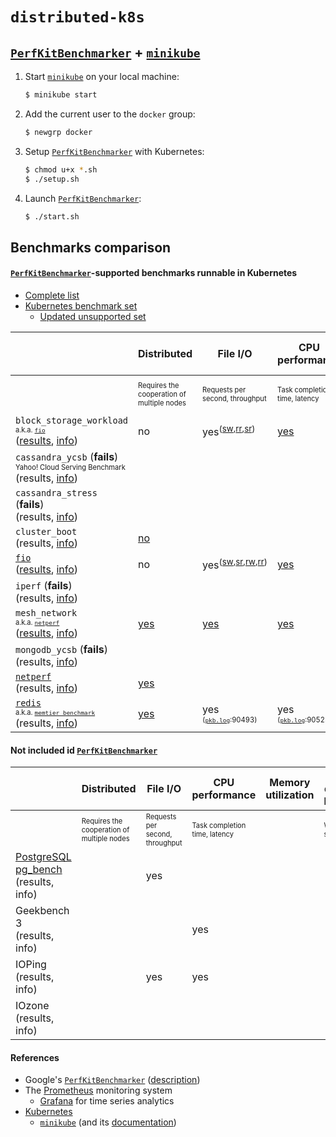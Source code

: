 # `distributed-k8s`

## [`PerfKitBenchmarker`](https://github.com/GoogleCloudPlatform/PerfKitBenchmarker) + [`minikube`](https://github.com/kubernetes/minikube)
1. Start [`minikube`](https://github.com/kubernetes/minikube) on your local machine:
    ```bash
    $ minikube start
    ```
1. Add the current user to the `docker` group:
    ```bash
    $ newgrp docker
    ```
1. Setup [`PerfKitBenchmarker`](https://github.com/GoogleCloudPlatform/PerfKitBenchmarker) with Kubernetes:
    ```bash
    $ chmod u+x *.sh
    $ ./setup.sh
    ```
1. Launch [`PerfKitBenchmarker`](https://github.com/GoogleCloudPlatform/PerfKitBenchmarker):
    ```bash
    $ ./start.sh
    ```

## Benchmarks comparison

#### [`PerfKitBenchmarker`](https://github.com/GoogleCloudPlatform/PerfKitBenchmarker)-supported benchmarks runnable in Kubernetes
- [Complete list](https://github.com/GoogleCloudPlatform/PerfKitBenchmarker/tree/master/perfkitbenchmarker/linux_benchmarks)
- [Kubernetes benchmark set](https://github.com/GoogleCloudPlatform/PerfKitBenchmarker/blob/6310f37df9fb80c019d8a8e39bd93e2a10753c72/perfkitbenchmarker/benchmark_sets.py#L177)
  - [Updated unsupported set](https://github.com/GoogleCloudPlatform/PerfKitBenchmarker/blob/6310f37df9fb80c019d8a8e39bd93e2a10753c72/perfkitbenchmarker/providers/kubernetes/provider_info.py#L29)

|                              | Distributed                        | File I/O                        | CPU performance               | Memory utilization | Avg. queue length | Scheduler successfulness                     | Useful busy time                   |
|------------------------------|------------------------------|---------------------------------|-------------------------------|--------------------|-------------------|----------------------------------------------|------------------------------------|
|                              | <sub><sup>Requires the cooperation of multiple nodes</sup></sub> | <sub><sup>Requests per second, throughput</sup></sub> | <sup><sub>Task completion time, latency</sup></sub> |                    | <sup><sub>Workload stats</sup></sub>    | <sup><sub># successful allocations / total allocations</sup></sub> | <sup><sub>Time spent scheduling / total time</sup></sub> |
| `block_storage_workload`<br><sub><sup>a.k.a. [`fio`](https://fio.readthedocs.io/en/latest/fio_doc.html)</sup></sub><br>([results](results/block_storage_workload/pkb.log), [info](https://github.com/GoogleCloudPlatform/PerfKitBenchmarker/blob/6310f37df9fb80c019d8a8e39bd93e2a10753c72/perfkitbenchmarker/linux_benchmarks/block_storage_workloads_benchmark.py#L15)) | no | yes<sup>([sw](https://github.com/marcomicera/distributed-k8s/blob/78aafa0ff6d35d1f848951c05f7a70b3dff15f2b/results/block_storage_workload/pkb.log#L5964),[rr](https://github.com/marcomicera/distributed-k8s/blob/78aafa0ff6d35d1f848951c05f7a70b3dff15f2b/results/block_storage_workload/pkb.log#L5988),[sr](https://github.com/marcomicera/distributed-k8s/blob/78aafa0ff6d35d1f848951c05f7a70b3dff15f2b/results/block_storage_workload/pkb.log#L6012))</sup> | [yes](https://github.com/marcomicera/distributed-k8s/blob/78aafa0ff6d35d1f848951c05f7a70b3dff15f2b/results/block_storage_workload/pkb.log#L6037) | [yes](https://github.com/marcomicera/distributed-k8s/blob/78aafa0ff6d35d1f848951c05f7a70b3dff15f2b/results/block_storage_workload/pkb.log#L5964)<sup>`filesize`</sup> | no | no | no |
| `cassandra_ycsb` (**fails**)<br><sub><sup>Yahoo! Cloud Serving Benchmark</sup></sub><br>(results, [info](https://github.com/GoogleCloudPlatform/PerfKitBenchmarker/blob/6310f37df9fb80c019d8a8e39bd93e2a10753c72/perfkitbenchmarker/linux_benchmarks/cassandra_ycsb_benchmark.py#L15))     |   |   |   |   |   |   |   |
| `cassandra_stress` (**fails**)<br>(results, [info](https://github.com/GoogleCloudPlatform/PerfKitBenchmarker/blob/6310f37df9fb80c019d8a8e39bd93e2a10753c72/perfkitbenchmarker/linux_benchmarks/cassandra_stress_benchmark.py#L15))   |   |   |   |   |   |   |   |
| `cluster_boot`<br>(results, [info](https://github.com/GoogleCloudPlatform/PerfKitBenchmarker/blob/6310f37df9fb80c019d8a8e39bd93e2a10753c72/perfkitbenchmarker/linux_benchmarks/cluster_boot_benchmark.py#L14))               | [no](https://github.com/GoogleCloudPlatform/PerfKitBenchmarker/blob/6310f37df9fb80c019d8a8e39bd93e2a10753c72/perfkitbenchmarker/linux_benchmarks/cluster_boot_benchmark.py#L65) |   |   |   |   |   |   |
| [`fio`](https://fio.readthedocs.io/en/latest/fio_doc.html)<br>([results](results/fio/pkb.log), [info](https://github.com/GoogleCloudPlatform/PerfKitBenchmarker/blob/6310f37df9fb80c019d8a8e39bd93e2a10753c72/perfkitbenchmarker/linux_benchmarks/fio_benchmark.py#L15))                        | no | yes<sup>([sw](https://github.com/marcomicera/distributed-k8s/blob/fd2c29cb7750840c8558451f7002c697c06ce996/results/fio/pkb.log#L8348),[sr](https://github.com/marcomicera/distributed-k8s/blob/fd2c29cb7750840c8558451f7002c697c06ce996/results/fio/pkb.log#L8372),[rw](https://github.com/marcomicera/distributed-k8s/blob/fd2c29cb7750840c8558451f7002c697c06ce996/results/fio/pkb.log#L8396),[rr](https://github.com/marcomicera/distributed-k8s/blob/fd2c29cb7750840c8558451f7002c697c06ce996/results/fio/pkb.log#L8420))</sup>                             | [yes](https://github.com/marcomicera/distributed-k8s/blob/fd2c29cb7750840c8558451f7002c697c06ce996/results/fio/pkb.log#L8471) | [yes](https://github.com/marcomicera/distributed-k8s/blob/fd2c29cb7750840c8558451f7002c697c06ce996/results/fio/pkb.log#L8348)<sup>`filesize`</sup> | no | no | no |
| `iperf` (**fails**)<br>(results, [info](https://github.com/GoogleCloudPlatform/PerfKitBenchmarker/blob/master/perfkitbenchmarker/linux_benchmarks/iperf_benchmark.py#L15))                      |   |   |   |   |   |   |   |
| `mesh_network`<br><sub><sup>a.k.a. [`netperf`](https://github.com/HewlettPackard/netperf)</sup></sub><br>([results]((results/mesh_network/pkb.log)), [info](https://github.com/GoogleCloudPlatform/PerfKitBenchmarker/blob/6310f37df9fb80c019d8a8e39bd93e2a10753c72/perfkitbenchmarker/linux_benchmarks/mesh_network_benchmark.py#L15))               | [yes](https://hewlettpackard.github.io/netperf/training/Netperf.html#0.2.2Z141Z1.SUJSTF.7R2DBD.F) | [yes](https://github.com/marcomicera/distributed-k8s/blob/ea6832ce5385a506135140c4e6a0d48416d32411/results/mesh_network/pkb.log#L4386) | [yes](https://github.com/marcomicera/distributed-k8s/blob/ea6832ce5385a506135140c4e6a0d48416d32411/results/mesh_network/pkb.log#L4389) | no | no | no | no |
| `mongodb_ycsb` (**fails**)<br>(results, [info](https://github.com/GoogleCloudPlatform/PerfKitBenchmarker/blob/master/perfkitbenchmarker/linux_benchmarks/mongodb_ycsb_benchmark.py))       |   |   |   |   |   |   |   |
| [`netperf`](https://github.com/HewlettPackard/netperf)<br>(results, [info](https://hewlettpackard.github.io/netperf/training/Netperf.html#0.2.2Z141Z1.SUJSTF.7R2DBD.E))                    | [yes](https://hewlettpackard.github.io/netperf/training/Netperf.html#0.2.2Z141Z1.SUJSTF.7R2DBD.F) |   |   |   |   |   |   |
| [`redis`](https://redis.io/)<br><sub><sup>a.k.a. [`memtier_benchmark`](https://github.com/RedisLabs/memtier_benchmark)</sup></sub><br>(results, [info](https://github.com/GoogleCloudPlatform/PerfKitBenchmarker/blob/6310f37df9fb80c019d8a8e39bd93e2a10753c72/perfkitbenchmarker/linux_benchmarks/redis_benchmark.py#L15))                      | [yes](https://github.com/RedisLabs/memtier_benchmark#connections) | yes<br><sub><sup>([`pkb.log`](results/redis/pkb.log):90493)</sub></sup> | yes<br><sub><sup>([`pkb.log`](results/redis/pkb.log):90523)</sub></sup> | no | no | *yes*<br><sub><sup>(([`pkb.log`](results/redis/pkb.log):88840)</sub></sup> | no |

#### Not included id [`PerfKitBenchmarker`](https://github.com/GoogleCloudPlatform/PerfKitBenchmarker)

|                              | Distributed                        | File I/O                        | CPU performance               | Memory utilization | Avg. queue length | Scheduler successfulness                     | Useful busy time                   |
|------------------------------|------------------------------|---------------------------------|-------------------------------|--------------------|-------------------|----------------------------------------------|------------------------------------|
|                              | <sub><sup>Requires the cooperation of multiple nodes</sup></sub> | <sub><sup>Requests per second, throughput</sup></sub> | <sup><sub>Task completion time, latency</sup></sub> |                    | <sup><sub>Workload stats</sup></sub>    | <sup><sub># successful allocations / total allocations</sup></sub> | <sup><sub>Time spent scheduling / total time</sup></sub> |
| [PostgreSQL pg_bench](https://github.com/jberkus/pgKubernetesTutorial)<br>(results, info)          |                                 | yes                             |                               |                    |                   |                                              |                                    |
| Geekbench 3<br>(results, info)                  |                                 |                                 | yes                           |                    |                   |                                              |                                    |
| IOPing<br>(results, info)                       |                                 | yes                             | yes                           |                    |                   |                                              |                                    |
| IOzone<br>(results, info)                       |                                 |                                 |                               |                    |                   |                                              |                                    |

#### References
- Google's [`PerfKitBenchmarker`](https://github.com/GoogleCloudPlatform/PerfKitBenchmarker) ([description](https://cloud.google.com/free/docs/measure-compare-performance))
- The [Prometheus](https://prometheus.io/) monitoring system
  - [Grafana](https://grafana.com/) for time series analytics
- [Kubernetes](https://kubernetes.io/docs/reference/)
  - [`minikube`](https://github.com/kubernetes/minikube) (and its [documentation](https://minikube.sigs.k8s.io/docs/))
